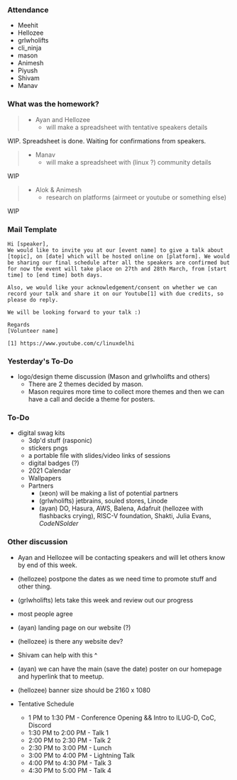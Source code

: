 ### Attendance
  * Meehit
  * Hellozee
  * grlwholifts
  * cli_ninja
  * mason
  * Animesh
  * Piyush
  * Shivam
  * Manav

### What was the homework?
> - Ayan and Hellozee
>   - will make a spreadsheet with tentative speakers details

WIP. Spreadsheet is done. Waiting for confirmations from speakers.

> - Manav
>   - will make a spreadsheet with (linux ?) community details

WIP

> - Alok & Animesh
>   - research on platforms (airmeet or youtube or something else)

WIP

### Mail Template
```quote
Hi [speaker],
We would like to invite you at our [event name] to give a talk about [topic], on [date] which will be hosted online on [platform]. We would be sharing our final schedule after all the speakers are confirmed but for now the event will take place on 27th and 28th March, from [start time] to [end time] both days.

Also, we would like your acknowledgement/consent on whether we can record your talk and share it on our Youtube[1] with due credits, so please do reply.

We will be looking forward to your talk :)

Regards
[Volunteer name]

[1] https://www.youtube.com/c/linuxdelhi
```

### Yesterday's To-Do
- logo/design theme discussion (Mason and grlwholifts and others)
  - There are 2 themes decided by mason.
  - Mason requires more time to collect more themes and then we can have a call and decide a theme for posters.

### To-Do
- digital swag kits
  - 3dp'd stuff (rasponic)
  - stickers pngs
  - a portable file with slides/video links of sessions
  - digital badges (?)
  - 2021 Calendar
  - Wallpapers
  - Partners
    - (xeon) will be making a list of potential partners
    - (grlwholifts) jetbrains, souled stores, Linode
    - (ayan) DO, Hasura, AWS, Balena, Adafruit (hellozee with flashbacks crying), RISC-V foundation, Shakti, Julia Evans, *CodeNSolder*

### Other discussion
- Ayan and Hellozee will be contacting speakers and will let others know by end of this week.
- (hellozee) postpone the dates as we need time to promote stuff and other thing.
- (grlwholifts) lets take this week and review out our progress
- most people agree
- (ayan) landing page on our website (?)
- (hellozee) is there any website dev?
- Shivam can help with this ^
- (ayan) we can have the main (save the date) poster on our homepage and hyperlink that to meetup.
- (hellozee) banner size should be 2160 x 1080

- Tentative Schedule
  - 1 PM to 1:30 PM - Conference Opening && Intro to ILUG-D, CoC, Discord
  - 1:30 PM to 2:00 PM - Talk 1
  - 2:00 PM to 2:30 PM - Talk 2
  - 2:30 PM to 3:00 PM - Lunch
  - 3:00 PM to 4:00 PM - Lightning Talk
  - 4:00 PM to 4:30 PM - Talk 3
  - 4:30 PM to 5:00 PM - Talk 4

